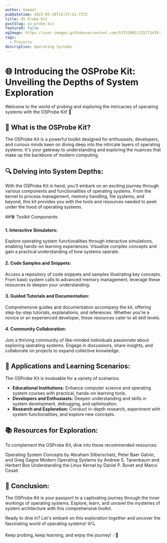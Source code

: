 ```yaml
---
author: Samael
pubDatetime: 2023-05-20T15:57:52.737Z
title: OS Probe Kit
postSlug: os-probe-kit
featured: false
ogImage: https://user-images.githubusercontent.com/53733092/215771435-25408246-2309-4f8b-a781-1f3d93bdf0ec.png
tags:
  - Projects
description: Operating Systems
---
```


# 🌐 Introducing the OSProbe Kit: Unveiling the Depths of System Exploration
Welcome to the world of probing and exploring the intricacies of operating systems with the OSProbe Kit! 🚀

##  🤔 What is the OSProbe Kit?
The OSProbe Kit is a powerful toolkit designed for enthusiasts, developers, and curious minds keen on diving deep into the intricate layers of operating systems. It's your gateway to understanding and exploring the nuances that make up the backbone of modern computing.

## 🔍 Delving into System Depths:
With the OSProbe Kit in hand, you'll embark on an exciting journey through various components and functionalities of operating systems. From the kernel to process management, memory handling, file systems, and beyond, this kit provides you with the tools and resources needed to peek under the hood of operating systems.

##🛠️ Toolkit Components:
#### 1. Interactive Simulators:
Explore operating system functionalities through interactive simulations, enabling hands-on learning experiences. Visualize complex concepts and gain a practical understanding of how systems operate.

#### 2. Code Samples and Snippets:
Access a repository of code snippets and samples illustrating key concepts. From basic system calls to advanced memory management, leverage these resources to deepen your understanding.

#### 3. Guided Tutorials and Documentation:
Comprehensive guides and documentation accompany the kit, offering step-by-step tutorials, explanations, and references. Whether you're a novice or an experienced developer, these resources cater to all skill levels.

#### 4. Community Collaboration:
Join a thriving community of like-minded individuals passionate about exploring operating systems. Engage in discussions, share insights, and collaborate on projects to expand collective knowledge.

## 🌟 Applications and Learning Scenarios:
The OSProbe Kit is invaluable for a variety of scenarios:

- **Educational Institutions:** Enhance computer science and operating system courses with practical, hands-on learning tools.
- **Developers and Enthusiasts:** Deepen understanding and skills in system development, debugging, and optimization.
- **Research and Exploration:** Conduct in-depth research, experiment with system functionalities, and explore new concepts.

## 📚 Resources for Exploration:
To complement the OSProbe Kit, dive into these recommended resources:

Operating System Concepts by Abraham Silberschatz, Peter Baer Galvin, and Greg Gagne
Modern Operating Systems by Andrew S. Tanenbaum and Herbert Bos
Understanding the Linux Kernel by Daniel P. Bovet and Marco Cesati

## 🎉 Conclusion:
The OSProbe Kit is your passport to a captivating journey through the inner workings of operating systems. Explore, learn, and unravel the mysteries of system architecture with this comprehensive toolkit.

Ready to dive in? Let's embark on this exploration together and uncover the fascinating world of operating systems! 🌐🔍

Keep probing, keep learning, and enjoy the journey! 💡🚀
